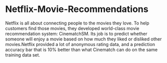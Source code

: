 # Netflix-Movie-Recommendations
Netflix is all about connecting people to the movies they love. To help customers find those movies, they developed world-class movie recommendation system: CinematchSM. Its job is to predict whether someone will enjoy a movie based on how much they liked or disliked other movies.Netflix provided a lot of anonymous rating data, and a prediction accuracy bar that is 10% better than what Cinematch can do on the same training data set.

